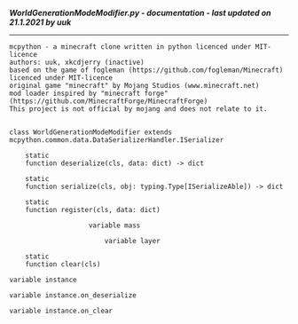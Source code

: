 ***WorldGenerationModeModifier.py - documentation - last updated on 21.1.2021 by uuk***
___

    mcpython - a minecraft clone written in python licenced under MIT-licence
    authors: uuk, xkcdjerry (inactive)
    based on the game of fogleman (https://github.com/fogleman/Minecraft) licenced under MIT-licence
    original game "minecraft" by Mojang Studios (www.minecraft.net)
    mod loader inspired by "minecraft forge" (https://github.com/MinecraftForge/MinecraftForge)
    This project is not official by mojang and does not relate to it.


    class WorldGenerationModeModifier extends  mcpython.common.data.DataSerializerHandler.ISerializer 

        static
        function deserialize(cls, data: dict) -> dict

        static
        function serialize(cls, obj: typing.Type[ISerializeAble]) -> dict

        static
        function register(cls, data: dict)

                        variable mass

                            variable layer

        static
        function clear(cls)

    variable instance

    variable instance.on_deserialize

    variable instance.on_clear